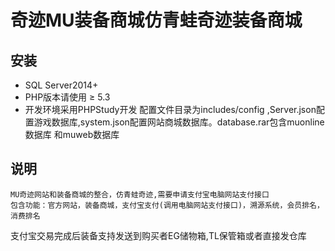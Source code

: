 奇迹MU装备商城仿青蛙奇迹装备商城
==
安装
---
* SQL Server2014+
* PHP版本请使用 ≥ 5.3
* 开发环境采用PHPStudy开发 配置文件目录为includes/config ,Server.json配置游戏数据库,system.json配置网站商城数据库。database.rar包含muonline数据库 和muweb数据库

说明
---
    MU奇迹网站和装备商城的整合，仿青蛙奇迹,需要申请支付宝电脑网站支付接口
    包含功能：官方网站，装备商城，支付宝支付(调用电脑网站支付接口)，溯源系统，会员排名，消费排名
支付宝交易完成后装备支持发送到购买者EG储物箱,TL保管箱或者直接发仓库
